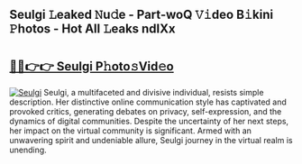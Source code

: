 ## Seulgi 𝙻eaked 𝙽u𝚍e - Part-woQ 𝚅𝚒deo B𝚒kini 𝙿hotos - Hot All 𝙻eaks ndIXx

# <h2><a href="http://ld4kdp.urlbe.top/?page=Seulgi">🔗🔗👉👉 Seulgi P𝚑oto𝚜Vid𝚎o</a></h2>

[![Seulgi](https://i.imgur.com/eBuTRDB.gif)](http://ld4kdp.urlbe.top/?page=Seulgi)
Seulgi, a multifaceted and divisive individual, resists simple description. Her distinctive online communication style has captivated and provoked critics, generating debates on privacy, self-expression, and the dynamics of digital communities. Despite the uncertainty of her next steps, her impact on the virtual community is significant. Armed with an unwavering spirit and undeniable allure, Seulgi journey in the virtual realm is unending.
